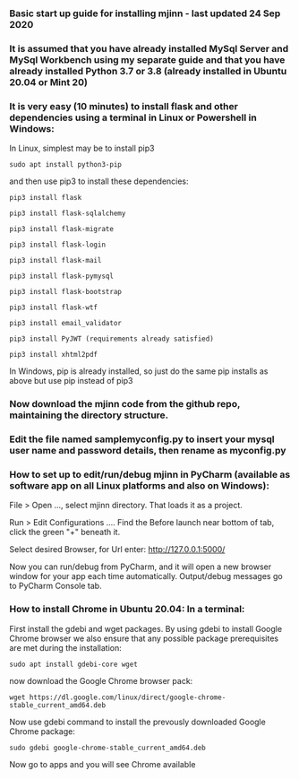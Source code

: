 ### Basic start up guide for installing mjinn - last updated 24 Sep 2020

### It is assumed that you have already installed MySql Server and MySql Workbench using my separate guide and that you have already installed Python 3.7 or 3.8 (already installed in Ubuntu 20.04 or Mint 20)

### It is very easy (10 minutes) to install flask and other dependencies using a terminal in Linux or Powershell in Windows:

In Linux, simplest may be to install pip3 

	sudo apt install python3-pip

and then use pip3 to install these dependencies:
	
	pip3 install flask
	
	pip3 install flask-sqlalchemy
	
	pip3 install flask-migrate
	
	pip3 install flask-login
	
	pip3 install flask-mail
	
	pip3 install flask-pymysql
	
	pip3 install flask-bootstrap
	
	pip3 install flask-wtf
	
	pip3 install email_validator
	
	pip3 install PyJWT (requirements already satisfied)
	
	pip3 install xhtml2pdf

In Windows, pip is already installed, so just do the same pip installs as above but use pip instead of pip3
	
### Now download the mjinn code from the github repo, maintaining the directory structure.  

### Edit the file named samplemyconfig.py to insert your mysql user name and password details, then rename as myconfig.py


### How to set up to edit/run/debug mjinn in PyCharm (available as software app on all Linux platforms and also on Windows):

File > Open ..., select mjinn directory.  That loads it as a project.

Run > Edit Configurations ....  Find the Before launch near bottom of tab, click the green "+" beneath it.

Select desired Browser, for Url enter: http://127.0.0.1:5000/

Now you can run/debug from PyCharm, and it will open a new browser window for your app each time automatically.  Output/debug messages go to PyCharm Console tab.


### How to install Chrome in Ubuntu 20.04:  In a terminal:

First install the gdebi and wget packages. By using gdebi to install Google Chrome browser we also ensure that any possible package prerequisites are met during the installation:
	
	sudo apt install gdebi-core wget

now download the Google Chrome browser pack:

	wget https://dl.google.com/linux/direct/google-chrome-stable_current_amd64.deb
	
Now use gdebi command to install the prevously downloaded Google Chrome package: 

	sudo gdebi google-chrome-stable_current_amd64.deb
	
Now go to apps and you will see Chrome available


	
